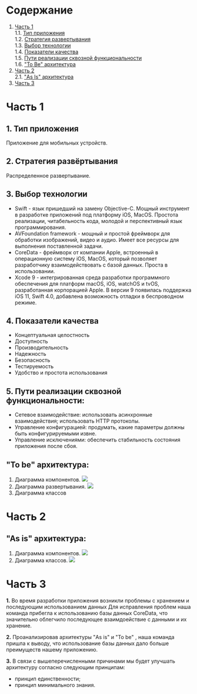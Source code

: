 # Содержание
1. [Часть 1](#part1)  
1.1. [Тип приложения](#type_app)  
1.2. [Стратегия развертывания](#strategy)   
1.3. [Выбор технологии](#technology)  
1.4. [Показатели качества](#quality_indicator)  
1.5. [Пути реализации сквозной функциональности](#way_implimintation)   
1.6. ["To Be" архитектура](#to_be)  
2. [Часть 2](#part2)      
2.1. ["As Is" архитектура](#as_is)
3. [Часть 3](#part2)      


<a name="part1"/>

# Часть 1

<a name="type_app"/>

## 1.	Тип приложения
Приложение для мобильных устройств.

<a name="strategy"/>

## 2.	Стратегия развёртывания 
Распределенное развертывание.

<a name="technology"/>

## 3. Выбор технологии
  - Swift - язык пришедший на замену Objective-C. Мощный инструмент в разработке приложений под платформу iOS, MacOS. 
  Простота реализации, читабельность кода, молодой и перспективный язык программирования.
  - AVFoundation framework - мощный и простой фреймворк для обработки изображений, видео и аудио. 
  Имеет все ресурсы для выполнения поставленной задачи. 
  - CoreData - фреймворк от компании Apple, встроенный в операционную систему iOS, MacOS, 
  который позволяет разработчику взаимодействовать с базой данных. 
  Проста в использовании. 
  - Xcode 9 -  интегрированная среда разработки программного обеспечения для платформ macOS, 
  iOS, watchOS и tvOS, разработанная корпорацией Apple. В версии 9 появилась поддержка iOS 11, Swift 4.0, 
  добавлена возможность отладки в беспроводном режиме.

<a name="quality_indicator"/>

## 4. Показатели качества
  - Концептуальная целостность
  - Доступность
  - Производительность
  - Надежность
  - Безопасность
  - Тестируемость
  - Удобство и простота использования
  
  <a name="way_implimintation"/>
  
## 5.  Пути реализации сквозной функциональности: 
  - Сетевое взаимодействие: использовать асинхронные взаимодействия; использовать HTTP протоколы.
  - Управление конфигурацией: продумать, какие параметры должны быть конфигурируемыми извне.
  - Управление исключениями: обеспечить стабильность состояния приложения после сбоя.
  
  <a name="to_be"/>
  
 ## "To be" архитектура:
 1. Диаграмма компонентов.
 ![](https://github.com/galina-al/Borsch_Production/blob/master/Documents/Diagrams/ComponentDiagramToBe.PNG?raw=true)
 2. Диаграмма развертывания.
 ![](https://github.com/galina-al/Borsch_Production/blob/master/Documents/Diagrams/DeploymentDiagramToBe.PNG?raw=true)
 3. Диаграмма классов
 
 <a name="part2"/>
 
 # Часть 2
 
 <a name="as_is"/>
 
 ## "As is" архитектура:
 1. Диаграмма компонентов.
 ![](https://github.com/galina-al/Borsch_Production/blob/master/Documents/Diagrams/ComponentDiagramAsIs.PNG?raw=true)
 2. Диаграмма классов.
 ![](https://github.com/galina-al/Borsch_Production/blob/master/Documents/Diagrams/ClassDiagram_AsIs.jpg?raw=true)
 
 <a name="part3"/>
 
 # Часть 3
**1.** Во время разработки приложения возникли проблемы с хранением и последующим использованием данных
Для исправления проблем наша команда прибегла к использованию базы данных CoreData, что значительно облегчило последующее взаимдоействие с данными и их хранение.

**2.** Проанализировав архитектуры "As is" и "To be" , наша команда пришла к выводу, что использование базы данных дало больше преимуществ нашему приложению.

**3.** В связи с вышеперечисленными причинами мы будет улучшать архитектуру согласно следующим принципам:

- принцип единственности;
- принцип минимального знания.
